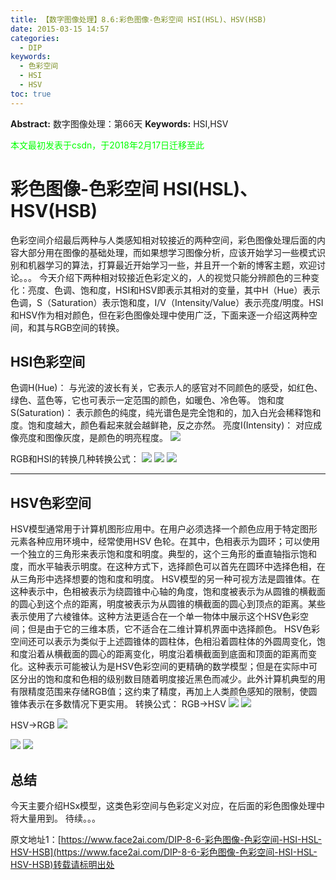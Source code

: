 ```yaml
---
title: 【数字图像处理】8.6:彩色图像-色彩空间 HSI(HSL)、HSV(HSB)
date: 2015-03-15 14:57
categories:
  - DIP
keywords:
  - 色彩空间
  - HSI
  - HSV
toc: true
---
```

**Abstract:** 数字图像处理：第66天
**Keywords:** HSI,HSV
<!--more-->
<font color="00FF00">本文最初发表于csdn，于2018年2月17日迁移至此</font>
# 彩色图像-色彩空间 HSI(HSL)、HSV(HSB)
色彩空间介绍最后两种与人类感知相对较接近的两种空间，彩色图像处理后面的内容大部分用在图像的基础处理，而如果想学习图像分析，应该开始学习一些模式识别和机器学习的算法，打算最近开始学习一些，并且开一个新的博客主题，欢迎讨论。。。
今天介绍下两种相对较接近色彩定义的，人的视觉只能分辨颜色的三种变化：亮度、色调、饱和度，HSI和HSV即表示其相对的变量，其中H（Hue）表示色调，S（Saturation）表示饱和度，I/V（Intensity/Value）表示亮度/明度。HSI和HSV作为相对颜色，但在彩色图像处理中使用广泛，下面来逐一介绍这两种空间，和其与RGB空间的转换。
## HSI色彩空间
色调H(Hue)： 与光波的波长有关，它表示人的感官对不同颜色的感受，如红色、绿色、蓝色等，它也可表示一定范围的颜色，如暖色、冷色等。
饱和度S(Saturation)： 表示颜色的纯度，纯光谱色是完全饱和的，加入白光会稀释饱和度。饱和度越大，颜色看起来就会越鲜艳，反之亦然。
亮度I(Intensity)： 对应成像亮度和图像灰度，是颜色的明亮程度。
![](https://tony4ai-1251394096.cos.ap-hongkong.myqcloud.com/blog_images/DIP-8-6-彩色图像-色彩空间-HSI-HSL-HSV-HSB/20150315140859738.png)

RGB和HSI的转换几种转换公式：
![](https://tony4ai-1251394096.cos.ap-hongkong.myqcloud.com/blog_images/DIP-8-6-彩色图像-色彩空间-HSI-HSL-HSV-HSB/20150315143324202.png)
![](https://tony4ai-1251394096.cos.ap-hongkong.myqcloud.com/blog_images/DIP-8-6-彩色图像-色彩空间-HSI-HSL-HSV-HSB/20150315143409729.png)
![](https://tony4ai-1251394096.cos.ap-hongkong.myqcloud.com/blog_images/DIP-8-6-彩色图像-色彩空间-HSI-HSL-HSV-HSB/20150315143421850.png)


----------


## HSV色彩空间
HSV模型通常用于计算机图形应用中。在用户必须选择一个颜色应用于特定图形元素各种应用环境中，经常使用HSV 色轮。在其中，色相表示为圆环；可以使用一个独立的三角形来表示饱和度和明度。典型的，这个三角形的垂直轴指示饱和度，而水平轴表示明度。在这种方式下，选择颜色可以首先在圆环中选择色相，在从三角形中选择想要的饱和度和明度。
HSV模型的另一种可视方法是圆锥体。在这种表示中，色相被表示为绕圆锥中心轴的角度，饱和度被表示为从圆锥的横截面的圆心到这个点的距离，明度被表示为从圆锥的横截面的圆心到顶点的距离。某些表示使用了六棱锥体。这种方法更适合在一个单一物体中展示这个HSV色彩空间；但是由于它的三维本质，它不适合在二维计算机界面中选择颜色。
HSV色彩空间还可以表示为类似于上述圆锥体的圆柱体，色相沿着圆柱体的外圆周变化，饱和度沿着从横截面的圆心的距离变化，明度沿着横截面到底面和顶面的距离而变化。这种表示可能被认为是HSV色彩空间的更精确的数学模型；但是在实际中可区分出的饱和度和色相的级别数目随着明度接近黑色而减少。此外计算机典型的用有限精度范围来存储RGB值；这约束了精度，再加上人类颜色感知的限制，使圆锥体表示在多数情况下更实用。
转换公式：
RGB->HSV
![](https://tony4ai-1251394096.cos.ap-hongkong.myqcloud.com/blog_images/DIP-8-6-彩色图像-色彩空间-HSI-HSL-HSV-HSB/20150315145318868.png)
![](https://tony4ai-1251394096.cos.ap-hongkong.myqcloud.com/blog_images/DIP-8-6-彩色图像-色彩空间-HSI-HSL-HSV-HSB/20150315145332783.png)

HSV->RGB
![](https://tony4ai-1251394096.cos.ap-hongkong.myqcloud.com/blog_images/DIP-8-6-彩色图像-色彩空间-HSI-HSL-HSV-HSB/20150315145343757.png)

![](https://tony4ai-1251394096.cos.ap-hongkong.myqcloud.com/blog_images/DIP-8-6-彩色图像-色彩空间-HSI-HSL-HSV-HSB/20150315145428311.png)
![](https://tony4ai-1251394096.cos.ap-hongkong.myqcloud.com/blog_images/DIP-8-6-彩色图像-色彩空间-HSI-HSL-HSV-HSB/20150315145440229.png)
## 总结
今天主要介绍HSx模型，这类色彩空间与色彩定义对应，在后面的彩色图像处理中将大量用到。
待续。。。





原文地址1：[https://www.face2ai.com/DIP-8-6-彩色图像-色彩空间-HSI-HSL-HSV-HSB](https://www.face2ai.com/DIP-8-6-彩色图像-色彩空间-HSI-HSL-HSV-HSB)转载请标明出处
